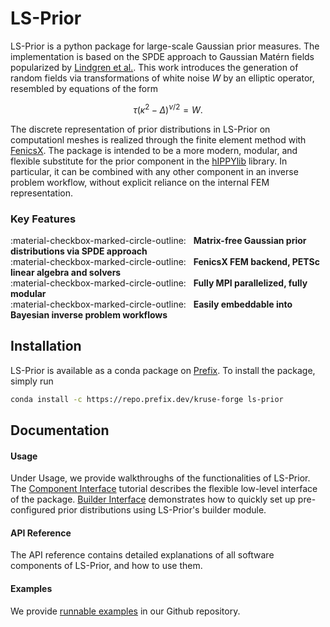 # LS-Prior

LS-Prior is a python package for large-scale Gaussian prior measures. The implementation is based on the SPDE approach to Gaussian Matérn fields popularized by
[Lindgren et al.](https://rss.onlinelibrary.wiley.com/doi/10.1111/j.1467-9868.2011.00777.x).
This work introduces the generation of random fields via transformations of white noise $W$ by an elliptic operator, resembled by equations of the form

$$
\begin{equation*}
    \tau (\kappa^2 - \Delta)^{\nu/2} = W.
\end{equation*}
$$

The discrete representation of prior distributions in LS-Prior on computationl meshes is realized through the finite element method with [FenicsX](https://fenicsproject.org/). The package is
intended to be a more modern, modular, and flexible substitute for the prior component in the [hIPPYlib](https://hippylib.github.io/) library. In particular, it can be combined with any other component in an inverse problem workflow, without explicit reliance on the internal FEM
representation.

### Key Features
:material-checkbox-marked-circle-outline: &nbsp; **Matrix-free Gaussian prior distributions via SPDE approach** <br>
:material-checkbox-marked-circle-outline: &nbsp; **FenicsX FEM backend, PETSc linear algebra and solvers** <br>
:material-checkbox-marked-circle-outline: &nbsp; **Fully MPI parallelized, fully modular** <br>
:material-checkbox-marked-circle-outline: &nbsp; **Easily embeddable into Bayesian inverse problem workflows**

## Installation

LS-Prior is available as a conda package on [Prefix](https://prefix.dev/channels/kruse-forge/packages/ls-prior). To install the package, simply run
```bash
conda install -c https://repo.prefix.dev/kruse-forge ls-prior
```

## Documentation

#### Usage

Under Usage, we provide walkthroughs of the functionalities of LS-Prior.
The [Component Interface](usage/components.md) tutorial describes the flexible low-level interface
of the package. [Builder Interface](usage/builder.md) demonstrates how to quickly set up
pre-configured prior distributions using LS-Prior's builder module.

#### API Reference

The API reference contains detailed explanations of all software components of LS-Prior, and how to use them.

#### Examples

We provide [runnable examples](https://github.com/maximilian-kruse/LS-Prior/tree/main/examples) in our Github repository.
